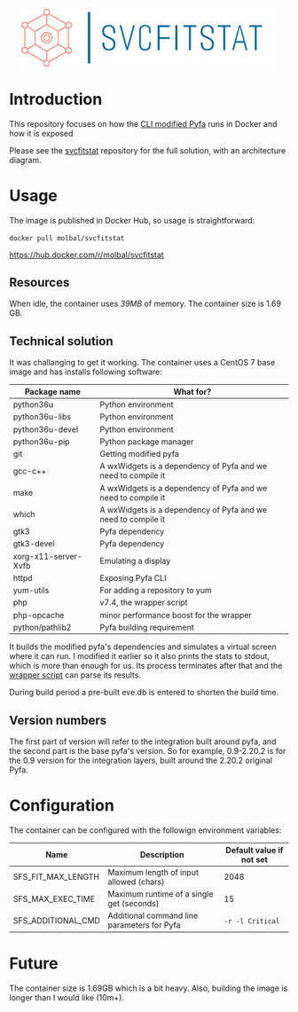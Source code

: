 <p align="center">
<img src="logo_giant.png" alt="logo" width="460">
</p>

# Introduction
This repository focuses on how the [CLI modified Pyfa](molbal/Pyfa) runs in Docker and how it is exposed

Please see the [svcfitstat](molbal/svcfitstat) repository for the full solution, with an architecture diagram. 

# Usage
The image is published in Docker Hub, so usage is straightforward:

`docker pull molbal/svcfitstat`

https://hub.docker.com/r/molbal/svcfitstat

## Resources
When idle, the container uses *39MB* of memory. The container size is  1.69 GB.

## Technical solution
It was challanging to get it working. The container uses a CentOS 7 base image and has installs following software:

|Package name|What for?|
|---|---|
|python36u|Python environment|
|python36u-libs|Python environment|
|python36u-devel|Python environment|
|python36u-pip|Python package manager|
|git|Getting modified pyfa|
|gcc-c++|A wxWidgets is a dependency of Pyfa and we need to compile it|
|make|A wxWidgets is a dependency of Pyfa and we need to compile it|
|which|A wxWidgets is a dependency of Pyfa and we need to compile it|
|gtk3|Pyfa dependency|
|gtk3-devel|Pyfa dependency|
|xorg-x11-server-Xvfb|Emulating a display|
|httpd|Exposing Pyfa CLI|
|yum-utils|For adding a repository to yum|
|php|v7.4, the wrapper script|
|php-opcache|minor performance boost for the wrapper|
|python/pathlib2|Pyfa building requirement|

It builds the modified pyfa's dependencies and simulates a virtual screen where it can run. 
I modified it earlier so it also prints the stats to stdout, which is more than enough for us. 
Its process terminates after that and the [wrapper script](index.php) can parse its results.

During build period a pre-built eve.db is entered to shorten the build time.

## Version numbers
The first part of version will refer to the integration built around pyfa, and the second part is the base pyfa's version.
So for example, 0.9-2.20.2 is for the 0.9 version for the integration layers, built around the 2.20.2 original Pyfa. 

# Configuration
The container can be configured with the followign environment variables:

|Name|Description|Default value if not set|
|---|---|---|
|SFS_FIT_MAX_LENGTH|Maximum length of input allowed (chars)|2048|
|SFS_MAX_EXEC_TIME|Maximum runtime of a single get (seconds)|15|
|SFS_ADDITIONAL_CMD|Additional command line parameters for Pyfa|`-r -l Critical`|

# Future
The container size is 1.69GB which is a bit heavy. Also, building the image is longer than I would like (10m+).
